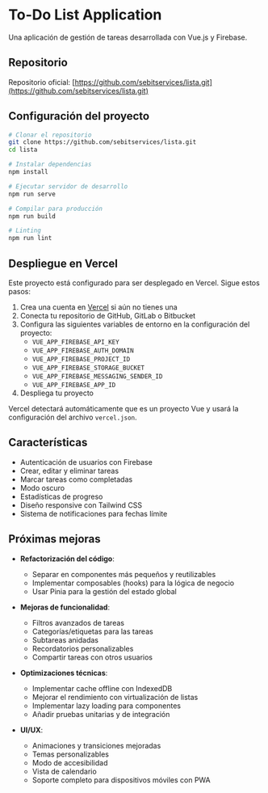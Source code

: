 # To-Do List Application

Una aplicación de gestión de tareas desarrollada con Vue.js y Firebase.

## Repositorio

Repositorio oficial: [https://github.com/sebitservices/lista.git](https://github.com/sebitservices/lista.git)

## Configuración del proyecto

```bash
# Clonar el repositorio
git clone https://github.com/sebitservices/lista.git
cd lista

# Instalar dependencias
npm install

# Ejecutar servidor de desarrollo
npm run serve

# Compilar para producción
npm run build

# Linting
npm run lint
```

## Despliegue en Vercel

Este proyecto está configurado para ser desplegado en Vercel. Sigue estos pasos:

1. Crea una cuenta en [Vercel](https://vercel.com) si aún no tienes una
2. Conecta tu repositorio de GitHub, GitLab o Bitbucket
3. Configura las siguientes variables de entorno en la configuración del proyecto:
   - `VUE_APP_FIREBASE_API_KEY`
   - `VUE_APP_FIREBASE_AUTH_DOMAIN`
   - `VUE_APP_FIREBASE_PROJECT_ID`
   - `VUE_APP_FIREBASE_STORAGE_BUCKET`
   - `VUE_APP_FIREBASE_MESSAGING_SENDER_ID`
   - `VUE_APP_FIREBASE_APP_ID`
4. Despliega tu proyecto

Vercel detectará automáticamente que es un proyecto Vue y usará la configuración del archivo `vercel.json`.

## Características

- Autenticación de usuarios con Firebase
- Crear, editar y eliminar tareas
- Marcar tareas como completadas
- Modo oscuro
- Estadísticas de progreso
- Diseño responsive con Tailwind CSS
- Sistema de notificaciones para fechas límite

## Próximas mejoras

- **Refactorización del código**:
  - Separar en componentes más pequeños y reutilizables
  - Implementar composables (hooks) para la lógica de negocio
  - Usar Pinia para la gestión del estado global

- **Mejoras de funcionalidad**:
  - Filtros avanzados de tareas
  - Categorías/etiquetas para las tareas
  - Subtareas anidadas
  - Recordatorios personalizables
  - Compartir tareas con otros usuarios

- **Optimizaciones técnicas**:
  - Implementar cache offline con IndexedDB
  - Mejorar el rendimiento con virtualización de listas
  - Implementar lazy loading para componentes
  - Añadir pruebas unitarias y de integración

- **UI/UX**:
  - Animaciones y transiciones mejoradas
  - Temas personalizables
  - Modo de accesibilidad
  - Vista de calendario
  - Soporte completo para dispositivos móviles con PWA
